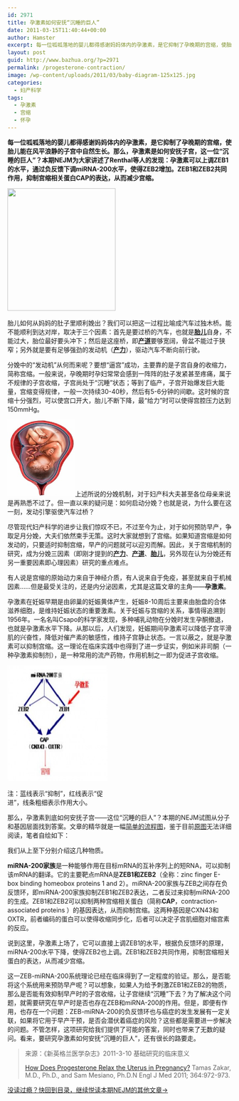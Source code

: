 ```yaml
---
id: 2971
title: 孕激素如何安抚“沉睡的巨人”
date: 2011-03-15T11:40:44+00:00
author: Hamster
excerpt: 每一位呱呱落地的婴儿都得感谢妈妈体内的孕激素，是它抑制了孕晚期的宫缩，使胎儿能在风平浪静的子宫中自然生长。那么，孕激素是如何安抚子宫，这一位“沉睡的巨人”？本期NEJM为大家讲述了Renthal等人的发现：孕激素可以上调ZEB1的水平，通过负反馈下调miRNA-200水平，使得ZEB2增加。ZEB1和ZEB2共同作用，抑制宫缩相关蛋白CAP的表达，从而减少宫缩。
layout: post
guid: http://www.bazhua.org/?p=2971
permalink: /progesterone-contraction/
image: /wp-content/uploads/2011/03/baby-diagram-125x125.jpg
categories:
  - 妇产科学
tags:
  - 孕激素
  - 宫缩
  - 怀孕
---
```

**每一位呱呱落地的婴儿都得感谢妈妈体内的孕激素，是它抑制了孕晚期的宫缩，使胎儿能在风平浪静的子宫中自然生长。那么，孕激素是如何安抚子宫，这一位“沉睡的巨人”？本期NEJM为大家讲述了Renthal等人的发现：孕激素可以上调ZEB1的水平，通过负反馈下调miRNA-200水平，使得ZEB2增加。ZEB1和ZEB2共同作用，抑制宫缩相关蛋白CAP的表达，从而减少宫缩。**

[<img class="alignnone size-full wp-image-3073" title="baby-diagram" src="/wp-content/uploads/2011/03/baby-diagram.jpg" alt="" width="243" height="275" srcset="/wp-content/uploads/2011/03/baby-diagram.jpg 243w, /wp-content/uploads/2011/03/baby-diagram-132x150.jpg 132w" sizes="(max-width: 243px) 100vw, 243px" />](/wp-content/uploads/2011/03/baby-diagram.jpg)

胎儿如何从妈妈的肚子里顺利娩出？我们可以把这一过程比喻成汽车过独木桥。能不能顺利到达对岸，取决于三个因素：首先是要过桥的汽车，也就是<span style="text-decoration: underline;"><strong>胎儿</strong></span>自身，不能过大，胎位最好要头冲下；然后是这座桥，即<span style="text-decoration: underline;"><strong>产道</strong></span>要够宽阔，骨盆不能过于狭窄；另外就是要有足够强劲的发动机（<span style="text-decoration: underline;"><strong>产力</strong></span>），驱动汽车不断向前行驶。

分娩中的“发动机”从何而来呢？要想“逼宫”成功，主要靠的是子宫自身的收缩力，简称宫缩。一般来说，孕晚期时孕妇常常会感到一阵阵的肚子发紧甚至疼痛，属于不规律的子宫收缩，子宫尚处于“沉睡”状态；等到了临产，子宫开始爆发巨大能量，宫缩变得规律，一般一次持续30-40秒，然后有5-6分钟的间歇。这时候的宫缩十分强烈，可以使宫口开大，胎儿不断下降，最“给力”时可以使得宫腔压力达到150mmHg。

[<img class="alignright size-medium wp-image-2981" title="BL00030_96472_1" src="/wp-content/uploads/2011/03/BL00030_96472_1-218x300.jpg" alt="" width="152" height="172" />](/wp-content/uploads/2011/03/BL00030_96472_1.jpeg)上述所说的分娩机制，对于妇产科大夫甚至各位母亲来说是再熟悉不过了。但一直以来的疑问是：如何启动分娩？也就是说，为什么要在这一刻，发动引擎驱使汽车过桥？

尽管现代妇产科学的进步让我们惊叹不已，不过至今为止，对于如何预防早产，争取足月分娩，大夫们依然束手无策。这时大家就想到了宫缩。如果知道宫缩是如何发动的，只要适时抑制宫缩，早产的问题就可以迎刃而解。因此，关于宫缩机制的研究，成为分娩三因素（即刚才提到的<span style="text-decoration: underline;"><strong>产力</strong></span>、<span style="text-decoration: underline;"><strong>产道</strong></span>、<span style="text-decoration: underline;"><strong>胎儿</strong></span>，另外现在认为分娩还有另一重要因素即心理因素）研究的重点难点。

有人说是宫缩的原始动力来自于神经介质，有人说来自于免疫，甚至就来自于机械因素……但是最受关注的，还是内分泌因素，尤其是这篇文章的主角——**孕激素**。

孕激素在妊娠早期是由卵巢的妊娠黄体产生，妊娠8-10周后主要来由胎盘的合体滋养细胞，是维持妊娠状态的重要激素。关于妊娠与宫缩的关系，事情得追溯到1956年。一名名叫Csapo的科学家发现，多种哺乳动物在分娩时发生孕酮撤退，也就是孕激素水平下降。从那以后，人们发现，妊娠期间孕激素可以降低子宫平滑肌的兴奋性，降低对催产素的敏感性，维持子宫静止状态。一言以蔽之，就是孕激素可以抑制宫缩。这一理论在临床实践中也得到了进一步证实，例如米非司酮（一种孕激素抑制剂），是一种常用的流产药物，作用机制之一即为促进子宫收缩。

<div id="attachment_2976" style="width: 235px" class="wp-caption alignleft">
  <a href="/wp-content/uploads/2011/03/graph.jpg"><img class="size-medium wp-image-2976" title="graph" src="/wp-content/uploads/2011/03/graph-300x243.jpg" alt="" width="225" height="260" /></a>
  
  <p class="wp-caption-text">
    注：蓝线表示“抑制”，红线表示“促进”，线条粗细表示作用大小。
  </p>
</div>

那么，孕激素到底如何安抚子宫——这位“沉睡的巨人”？本期的NEJM试图从分子和基因层面找到答案。文章的精华就是一幅[简单的流程图](http://www.nejm.org/action/showImage?doi=10.1056%2FNEJMcibr1100071&iid=f01)，鉴于目前[原图](http://www.nejm.org/action/showImage?doi=10.1056%2FNEJMcibr1100071&iid=f01)无法详细阅读，笔者自绘如下：

我们从上至下分别介绍这几种物质。

**miRNA-200家族**是一种能够作用在目标mRNA的互补序列上的短RNA，可以抑制该mRNA的翻译。它的主要靶点mRNA是**ZEB1和ZEB2**（全称：zinc finger E-box binding homeobox proteins 1 and 2）。miRNA-200家族与ZEB之间存在负反馈环，即miRNA-200家族抑制ZEB1和ZEB2表达，二者反过来抑制miRNA-200的生成。ZEB1和ZEB2可以抑制两种宫缩相关蛋白（简称**CAP**，contraction-associated proteins ）的基因表达，从而抑制宫缩。这两种基因是CXN43和OXTR，前者编码的蛋白可以使得收缩同步化，后者可以决定子宫肌细胞对缩宫素的反应。

说到这里，孕激素上场了，它可以直接上调ZEB1的水平，根据负反馈环的原理，miRNA-200水平下降，使得ZEB2也上调。ZEB1和ZEB2共同作用，抑制宫缩相关蛋白的表达，从而减少宫缩。

这一ZEB-miRNA-200系统理论已经在临床得到了一定程度的验证。那么，是否能将这个系统用来预防早产呢？可以想象，如果人为给予刺激ZEB1和ZEB2的物质，那么是否能有效抑制早产时的子宫收缩，让子宫继续“沉睡”下去？为了解决这个问题，就需要研究在早产时是否也存在ZEB和miRNA-200的作用。但是，即便有作用，也存在一个问题：ZEB-miRNA-200的负反馈环也与癌症的发生发展有一定关联，如果将它用于早产干预，是否会潜伏着癌症的风险？这些都是需要进一步解决的问题。不管怎样，这项研究给我们提供了可能的答案，同时也带来了无数的疑问。看来，要研究孕激素如何安抚“沉睡的巨人”，还有很长的路要走。

> 来源：《新英格兰医学杂志》2011-3-10 基础研究的临床意义
> 
> [How Does Progesterone Relax the Uterus in Pregnancy?](http://www.nejm.org/doi/full/10.1056/NEJMcibr1100071) Tamas Zakar, M.D., Ph.D., and Sam Mesiano, Ph.D.N Engl J Med 2011; 364:972-973.

[没读过瘾？快回到目录，继续悦读本期NEJM的其他文章→](http://www.bazhua.org/2011/03/nejm11-3-10.html)
